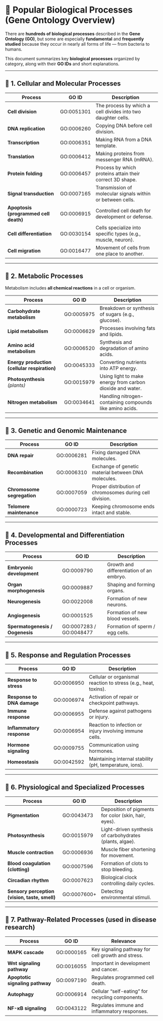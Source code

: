 # 🧬 Popular Biological Processes (Gene Ontology Overview)

There are **hundreds of biological processes** described in the **Gene Ontology (GO)**, but some are especially **fundamental** and **frequently studied** because they occur in nearly all forms of life — from bacteria to humans.

This document summarizes key **biological processes** organized by category, along with their **GO IDs** and short explanations.

---

## 🧬 1. Cellular and Molecular Processes

| **Process** | **GO ID** | **Description** |
|--------------|-----------|-----------------|
| **Cell division** | GO:0051301 | The process by which a cell divides into two daughter cells. |
| **DNA replication** | GO:0006260 | Copying DNA before cell division. |
| **Transcription** | GO:0006351 | Making RNA from a DNA template. |
| **Translation** | GO:0006412 | Making proteins from messenger RNA (mRNA). |
| **Protein folding** | GO:0006457 | Process by which proteins attain their correct 3D shape. |
| **Signal transduction** | GO:0007165 | Transmission of molecular signals within or between cells. |
| **Apoptosis (programmed cell death)** | GO:0006915 | Controlled cell death for development or defense. |
| **Cell differentiation** | GO:0030154 | Cells specialize into specific types (e.g., muscle, neuron). |
| **Cell migration** | GO:0016477 | Movement of cells from one place to another. |

---

## 🌿 2. Metabolic Processes

Metabolism includes **all chemical reactions** in a cell or organism.

| **Process** | **GO ID** | **Description** |
|--------------|-----------|-----------------|
| **Carbohydrate metabolism** | GO:0005975 | Breakdown or synthesis of sugars (e.g., glucose). |
| **Lipid metabolism** | GO:0006629 | Processes involving fats and lipids. |
| **Amino acid metabolism** | GO:0006520 | Synthesis and degradation of amino acids. |
| **Energy production (cellular respiration)** | GO:0045333 | Converting nutrients into ATP energy. |
| **Photosynthesis** *(plants)* | GO:0015979 | Using light to make energy from carbon dioxide and water. |
| **Nitrogen metabolism** | GO:0034641 | Handling nitrogen-containing compounds like amino acids. |

---

## 🧠 3. Genetic and Genomic Maintenance

| **Process** | **GO ID** | **Description** |
|--------------|-----------|-----------------|
| **DNA repair** | GO:0006281 | Fixing damaged DNA molecules. |
| **Recombination** | GO:0006310 | Exchange of genetic material between DNA molecules. |
| **Chromosome segregation** | GO:0007059 | Proper distribution of chromosomes during cell division. |
| **Telomere maintenance** | GO:0000723 | Keeping chromosome ends intact and stable. |

---

## 💪 4. Developmental and Differentiation Processes

| **Process** | **GO ID** | **Description** |
|--------------|-----------|-----------------|
| **Embryonic development** | GO:0009790 | Growth and differentiation of an embryo. |
| **Organ morphogenesis** | GO:0009887 | Shaping and forming organs. |
| **Neurogenesis** | GO:0022008 | Formation of new neurons. |
| **Angiogenesis** | GO:0001525 | Formation of new blood vessels. |
| **Spermatogenesis / Oogenesis** | GO:0007283 / GO:0048477 | Formation of sperm / egg cells. |

---

## 🧫 5. Response and Regulation Processes

| **Process** | **GO ID** | **Description** |
|--------------|-----------|-----------------|
| **Response to stress** | GO:0006950 | Cellular or organismal reaction to stress (e.g., heat, toxins). |
| **Response to DNA damage** | GO:0006974 | Activation of repair or checkpoint pathways. |
| **Immune response** | GO:0006955 | Defense against pathogens or injury. |
| **Inflammatory response** | GO:0006954 | Reaction to infection or injury involving immune cells. |
| **Hormone signaling** | GO:0009755 | Communication using hormones. |
| **Homeostasis** | GO:0042592 | Maintaining internal stability (pH, temperature, ions). |

---

## 🌈 6. Physiological and Specialized Processes

| **Process** | **GO ID** | **Description** |
|--------------|-----------|-----------------|
| **Pigmentation** | GO:0043473 | Deposition of pigments for color (skin, hair, eyes). |
| **Photosynthesis** | GO:0015979 | Light-driven synthesis of carbohydrates (plants, algae). |
| **Muscle contraction** | GO:0006936 | Muscle fiber shortening for movement. |
| **Blood coagulation (clotting)** | GO:0007596 | Formation of clots to stop bleeding. |
| **Circadian rhythm** | GO:0007623 | Biological clock controlling daily cycles. |
| **Sensory perception (vision, taste, smell)** | GO:0007600+ | Detecting environmental stimuli. |

---

## 🧫 7. Pathway-Related Processes (used in disease research)

| **Process** | **GO ID** | **Relevance** |
|--------------|-----------|----------------|
| **MAPK cascade** | GO:0000165 | Key signaling pathway for cell growth and stress. |
| **Wnt signaling pathway** | GO:0016055 | Important in development and cancer. |
| **Apoptotic signaling pathway** | GO:0097190 | Regulates programmed cell death. |
| **Autophagy** | GO:0006914 | Cellular “self-eating” for recycling components. |
| **NF-κB signaling** | GO:0043122 | Regulates immune and inflammatory responses. |
